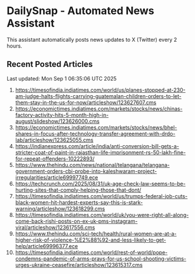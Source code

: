 # DailySnap - Automated News Assistant

This assistant automatically posts news updates to X (Twitter) every 2 hours.

## Recent Posted Articles

Last updated: Mon Sep  1 06:35:06 UTC 2025

1. https://timesofindia.indiatimes.com/world/us/planes-stopped-at-230-am-judge-halts-flights-carrying-guatemalan-children-orders-to-let-them-stay-in-the-us-for-now/articleshow/123627607.cms
2. https://economictimes.indiatimes.com/markets/stocks/news/chinas-factory-activity-hits-5-month-high-in-august/slideshow/123626000.cms
3. https://economictimes.indiatimes.com/markets/stocks/news/bhel-shares-in-focus-after-technology-transfer-agreement-with-drdo-lab/articleshow/123625055.cms
4. https://indianexpress.com/article/india/anti-conversion-bill-gets-a-stricter-coat-of-paint-in-rajasthan-life-imprisonment-rs-50-lakh-fine-for-repeat-offenders-10222893/
5. https://www.thehindu.com/news/national/telangana/telangana-government-orders-cbi-probe-into-kaleshwaram-project-irregularities/article69997749.ece
6. https://techcrunch.com/2025/08/31/uk-age-check-law-seems-to-be-hurting-sites-that-comply-helping-those-that-dont/
7. https://timesofindia.indiatimes.com/world/us/trumps-federal-job-cuts-black-women-hit-hardest-experts-say-this-is-stark-warning/articleshow/123618299.cms
8. https://timesofindia.indiatimes.com/world/uk/you-were-right-all-along-come-back-rishi-posts-on-ex-uk-pms-instagram-viral/articleshow/123617556.cms
9. https://www.thehindu.com/sci-tech/health/rural-women-are-at-a-higher-risk-of-violence-%E2%88%92-and-less-likely-to-get-help/article69996377.ece
10. https://timesofindia.indiatimes.com/world/rest-of-world/pope-condemns-pandemic-of-arms-prays-for-us-school-shooting-victims-urges-ukraine-ceasefire/articleshow/123615317.cms

